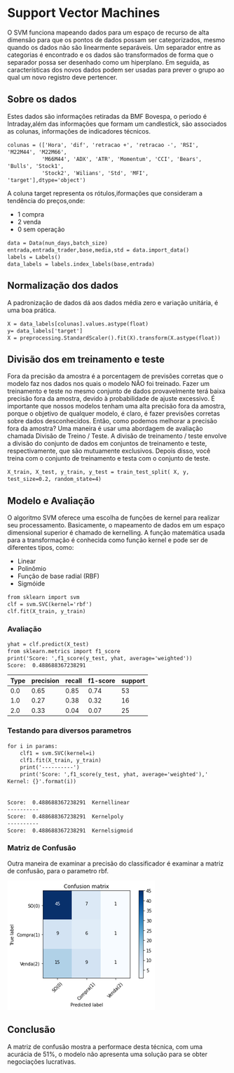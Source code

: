 # Support Vector Machines

O SVM funciona mapeando dados para um espaço de recurso de alta dimensão para que os pontos de dados possam ser categorizados, mesmo quando os dados não são linearmente separáveis. Um separador entre as categorias é encontrado e os dados são transformados de forma que o separador possa ser desenhado como um hiperplano. Em seguida, as características dos novos dados podem ser usadas para prever o grupo ao qual um novo registro deve pertencer.

## Sobre os dados
Estes dados são informações retiradas da BMF Bovespa, o periodo é Intraday,além das informações que formam um candlestick, são associados as colunas, informações de indicadores técnicos.
```
colunas = (['Hora', 'dif', 'retracao +', 'retracao -', 'RSI', 'M22M44', 'M22M66',
           'M66M44', 'ADX', 'ATR', 'Momentum', 'CCI', 'Bears', 'Bulls', 'Stock1',
           'Stock2', 'Wilians', 'Std', 'MFI', 'target'],dtype='object')
```
A coluna target representa os rótulos,iformações que consideram a tendência do preços,onde:
  - 1 compra
  - 2 venda
  - 0 sem operação
```
data = Data(nun_days,batch_size)
entrada,entrada_trader,base,media,std = data.import_data()
labels = Labels()
data_labels = labels.index_labels(base,entrada)
```
## Normalização dos dados
A padronização de dados dá aos dados média zero e variação unitária, é uma boa prática.
```
X = data_labels[colunas].values.astype(float)
y= data_labels['target']
X = preprocessing.StandardScaler().fit(X).transform(X.astype(float))
```
## Divisão dos em treinamento e teste
Fora da precisão da amostra é a porcentagem de previsões corretas que o modelo faz nos dados nos quais o modelo NÃO foi treinado. Fazer um treinamento e teste no mesmo conjunto de dados provavelmente terá baixa precisão fora da amostra, devido à probabilidade de ajuste excessivo.
É importante que nossos modelos tenham uma alta precisão fora da amostra, porque o objetivo de qualquer modelo, é claro, é fazer previsões corretas sobre dados desconhecidos. Então, como podemos melhorar a precisão fora da amostra? Uma maneira é usar uma abordagem de avaliação chamada Divisão de Treino / Teste. A divisão de treinamento / teste envolve a divisão do conjunto de dados em conjuntos de treinamento e teste, respectivamente, que são mutuamente exclusivos. Depois disso, você treina com o conjunto de treinamento e testa com o conjunto de teste.
```
X_train, X_test, y_train, y_test = train_test_split( X, y, test_size=0.2, random_state=4)
```
## Modelo e Avaliação
O algoritmo SVM oferece uma escolha de funções de kernel para realizar seu processamento. Basicamente, o mapeamento de dados em um espaço dimensional superior é chamado de kernelling. A função matemática usada para a transformação é conhecida como função kernel e pode ser de diferentes tipos, como:

* Linear
* Polinômio
* Função de base radial (RBF)
* Sigmóide
```
from sklearn import svm
clf = svm.SVC(kernel='rbf')
clf.fit(X_train, y_train) 
```
### Avaliação
```
yhat = clf.predict(X_test)
from sklearn.metrics import f1_score
print('Score: ',f1_score(y_test, yhat, average='weighted'))
Score:  0.488688367238291 
```
| Type | precision | recall | f1-score | support |
| ------ | ------ |------ | ------ | ------ |
| 0.0 | 0.65 | 0.85 | 0.74 | 53 |
| 1.0 | 0.27 | 0.38 | 0.32 | 16 |
| 2.0 | 0.33 | 0.04 | 0.07 | 25 |


### Testando para diversos parametros
```
for i in params:
    clf1 = svm.SVC(kernel=i)
    clf1.fit(X_train, y_train) 
    print('----------')
    print('Score: ',f1_score(y_test, yhat, average='weighted'),' Kernel: {}'.format(i)) 


Score:  0.488688367238291  Kernellinear
----------
Score:  0.488688367238291  Kernelpoly
----------
Score:  0.488688367238291  Kernelsigmoid
```
### Matriz de Confusão
Outra maneira de examinar a precisão do classificador é examinar a matriz de confusão, para o parametro rbf.

![alt text](https://github.com/MilianoJunior/IBM-AI-Engineering/blob/master/SVM/Figure%202021-01-30%20112932.png?raw=true)

## Conclusão

A matriz de confusão mostra a performace desta técnica, com uma acurácia de 51%, o modelo não apresenta uma solução para se obter negociações lucrativas.

